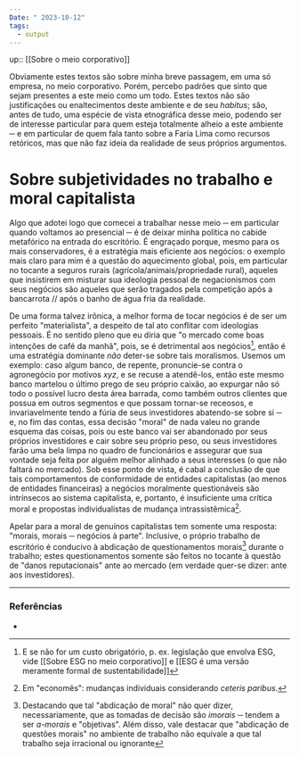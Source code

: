 ```yaml
---
Date: " 2023-10-12"
tags:
  - output
---
```

up:: [[Sobre o meio corporativo]]

Obviamente estes textos são sobre minha breve passagem, em uma só empresa, no meio corporativo. Porém, percebo padrões que sinto que sejam presentes a este meio como um todo. Estes textos não são justificações ou enaltecimentos deste ambiente e de seu *habitus*; são, antes de tudo, uma espécie de vista etnográfica desse meio, podendo ser de interesse particular para quem esteja totalmente alheio a este ambiente ─ e em particular de quem fala tanto sobre a Faria Lima como recursos retóricos, mas que não faz ideia da realidade de seus próprios argumentos.
# Sobre subjetividades no trabalho e moral capitalista
Algo que adotei logo que comecei a trabalhar nesse meio ─ em particular quando voltamos ao presencial ─ é de deixar minha política no cabide metafórico na entrada do escritório. É engraçado porque, mesmo para os mais conservadores, é a estratégia mais eficiente aos negócios: o exemplo mais claro para mim é a questão do aquecimento global, pois, em particular no tocante a seguros rurais (agrícola/animais/propriedade rural), aqueles que insistirem em misturar sua ideologia pessoal de negacionismos com seus negócios são aqueles que serão tragados pela competição após a bancarrota // após o banho de água fria da realidade.  

De uma forma talvez irônica, a melhor forma de tocar negócios é de ser um perfeito "materialista", a despeito de tal ato conflitar com ideologias pessoais. É no sentido pleno que eu diria que "o mercado come boas intenções de café da manhã", pois, se é detrimental aos negócios[^1], então é uma estratégia dominante *não* deter-se sobre tais moralismos. Usemos um exemplo: caso algum banco, de repente, pronuncie-se contra o agronegócio por motivos *xyz*, e se recuse a atendê-los, então este mesmo banco martelou o último prego de seu próprio caixão, ao expurgar não só todo o possível lucro desta área barrada, como também outros clientes que possua em outros segmentos e que possam tornar-se receosos, e invariavelmente tendo a fúria de seus investidores abatendo-se sobre si ─ e, no fim das contas, essa decisão "moral" de nada valeu no grande esquema das coisas, pois ou este banco vai ser abandonado por seus próprios investidores e cair sobre seu próprio peso, ou seus investidores farão uma bela limpa no quadro de funcionários e assegurar que sua vontade seja feita por alguém melhor alinhado a seus interesses (o que não faltará no mercado). Sob esse ponto de vista, é cabal a conclusão de que tais comportamentos de conformidade de entidades capitalistas (ao menos de entidades financeiras) a negócios moralmente questionáveis são intrínsecos ao sistema capitalista, e, portanto, é insuficiente uma crítica moral e propostas individualistas de mudança intrassistêmica[^2].

Apelar para a moral de genuínos capitalistas tem somente uma resposta: "morais, morais ─ negócios à parte". Inclusive, o próprio trabalho de escritório é conducivo à abdicação de questionamentos morais[^3] durante o trabalho; estes questionamentos somente são feitos no tocante à questão de "danos reputacionais" ante ao mercado (em verdade quer-se dizer: ante aos investidores). 

---
### Referências
- 

[^1]: E se não for um custo obrigatório, p. ex. legislação que envolva ESG, vide [[Sobre ESG no meio corporativo]] e [[ESG é uma versão meramente formal de sustentabilidade]]
[^2]: Em "economês": mudanças individuais considerando *ceteris paribus*.
[^3]: Destacando que tal "abdicação de moral" não quer dizer, necessariamente, que as tomadas de decisão são *imorais* ─ tendem a ser *a-morais* e "objetivas". Além disso, vale destacar que "abdicação de questões morais" no ambiente de trabalho não equivale a que tal trabalho seja irracional ou ignorante
